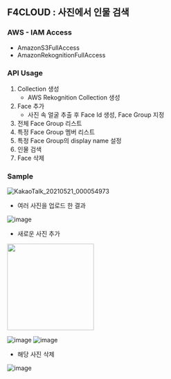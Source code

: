 
## F4CLOUD : 사진에서 인물 검색

### AWS - IAM Access
   -  AmazonS3FullAccess
   -  AmazonRekognitionFullAccess

###  API Usage
1. Collection 생성
      * AWS Rekognition Collection 생성
2. Face 추가
      * 사진 속 얼굴 추출 후 Face Id 생성, Face Group 지정
3. 전체 Face Group 리스트
4. 특정 Face Group 멤버 리스트 
5. 특정 Face Group의 display name 설정
6. 인물 검색      
7. Face 삭제
         
### Sample
![KakaoTalk_20210521_000054973](https://user-images.githubusercontent.com/68395698/119002258-ae5ea200-b9c7-11eb-80bc-155df0218856.gif)

* 여러 사진을 업로드 한 결과

![image](https://user-images.githubusercontent.com/68395698/119005936-e0bdce80-b9ca-11eb-9cbd-9d7d8fdd4a73.png)

* 새로운 사진 추가
<img width="200" hight="210" src="https://user-images.githubusercontent.com/68395698/119005916-d8fe2a00-b9ca-11eb-9200-8eaae0747415.jpg">

![image](https://user-images.githubusercontent.com/68395698/119006548-72c5d700-b9cb-11eb-8636-f65841008a2d.png)
![image](https://user-images.githubusercontent.com/68395698/119006627-7fe2c600-b9cb-11eb-9609-70f70fde400b.png)

* 해당 사진 삭제

![image](https://user-images.githubusercontent.com/68395698/119005936-e0bdce80-b9ca-11eb-9cbd-9d7d8fdd4a73.png)
